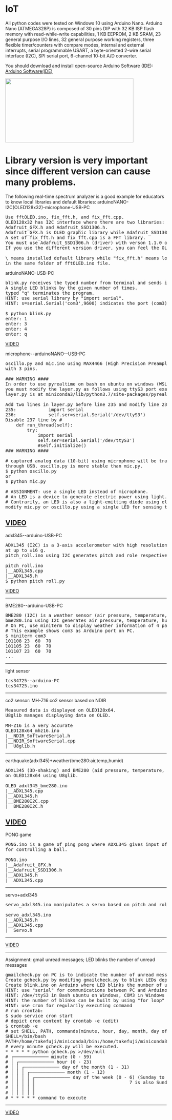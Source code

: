 # IoT

All python codes were tested on Windows 10 using Arduino Nano.
Arduino Nano (ATMEGA328P) is composed of 30 pins DIP with 32 KB ISP flash memory with read-while-write capabilities, 1 KB EEPROM, 2 KB SRAM, 23 general purpose I/O lines, 32 general purpose working registers, three flexible timer/counters with compare modes, internal and external interrupts, serial programmable USART, a byte-oriented 2-wire serial interface (I2C), SPI serial port, 6-channel 10-bit A/D converter.

You should download and install open-source Arduino Software (IDE):
<a href="https://www.arduino.cc/en/main/software"> Arduino Software(IDE)</a>

<img src="https://github.com/ytakefuji/IoT/blob/master/nanopins.jpg" height=200 width=400>

# Library version is very important since different version can cause many problems.
The following real-time spectrum analyzer is a good example for educators to know 
local libraries and default libraries:
arduinoNANO-I2C(OLED128x32)-microphone-USB-PC
<pre>
Use fftOLED.ino, fix_fft.h, and fix_fft.cpp.
OLED128x32 has I2C interface where there are two libraries: 
Adafruit_GFX.h and Adafruit_SSD1306.h.
Adafruit_GFX.h is OLED graphic library while Adafruit_SSD1306.h is a driver software.
A set of fix_fft.h and fix_fft.cpp is a FFT library.
You must use Adafruit_SSD1306.h (driver) with verson 1.1.0 or 1.1.2.
If you use the different version driver, you can feel the OLED display is so slow.

\<fix_fft.h\> means installed default library while "fix_fft.h" means local library 
in the same folder of fftOLED.ino file.
</pre>


arduinoNANO-USB-PC
<pre>
blink.py receives the typed number from terminal and sends it to arduino Nano through USB. 
A single LED blinks by the given number of times. 
typed "q" terminates the program.
HINT: use serial library by "import serial". 
HINT: s=serial.Serial('com3',9600) indicates the port (com3) and baudrate (9600) respectively.

$ python blink.py
enter: 1
enter: 3
enter: 4
enter: q
</pre>
<a href='https://youtu.be/pyEo5iOtCAY'> VIDEO</a>


microphone--arduinoNANO--USB-PC
<pre>
oscillo.py and mic.ino using MAX4466 (High Precision Preamplifier Electret Microphone Amplifier)
with 3 pins.

### WARNING ####
In order to use pyrealtime on bash on ubuntu on windows (WSL),
you must modify the layer.py as follows using ttyS3 port example:
layer.py is at miniconda3/lib/python3.7/site-packages/pyrealtime/layer.py

Add two lines in layer.py before line 235 and modify line 237:
235:            import serial
236:            self.ser=serial.Serial('/dev/ttyS3')
Disable 237 line by #
    def run_thread(self):
        try:
            import serial
            self.ser=serial.Serial('/dev/ttyS3')
            #self.initialize()
### WARNING ####

# captured analog data (10-bit) using microphone will be transmitted from Arduino Nano to PC
through USB. oscillo.py is more stable than mic.py.
$ python oscillo.py 
or
$ python mic.py

# ASSIGNMENT: use a single LED instead of microphone.
# An LED is a device to generate electric power using light.
# Contrarily, an LED is also a light-emitting diode using electric power.
modify mic.py or oscillo.py using a single LED for sensing the intensity of light.
</pre>
<a href='https://youtu.be/Lj34cn2UcCo'> VIDEO</a>
--------------------------
adxl345--arduino-USB-PC
<pre>
ADXL345 (I2C) is a 3-axis accelerometer with high resolution (13-bit) measurement 
at up to ±16 g. 
pitch_roll.ino using I2C generates pitch and role respectively.

pitch_roll.ino
|__ADXL345.cpp
|__ADXL345.h
$ python pitch_roll.py
</pre>
<a href='https://youtu.be/7ekkDMEk4o0'> VIDEO</a>

--------------------------
BME280--arduino-USB-PC
<pre>
BME280 (I2C) is a weather sensor (air pressure, temperature, humidity). 
bme280.ino using I2C generates air pressure, temperature, humidity, and HI(heat index) respectively.
# On PC, use miniterm to display weather information of 4 parameters.
# This example shows com3 as Arduino port on PC.
$ miniterm com3
101108 23  60  70
101105 23  60  70
101107 23  60  70
...
</pre>
--------------------------
light sensor 
<pre>
tcs34725--arduino-PC
tcs34725.ino
</pre>
--------------------------
co2 sensor: MH-Z16 co2 sensor based on NDIR
<pre>
Measured data is displayed on OLED128x64.  
U8glib manages displaying data on OLED.

MH-Z16 is a very accurate 
OLED128x64_mhz16.ino
|__NDIR_SoftwareSerial.h
|__NDIR_SoftwareSerial.cpp
|__U8glib.h
</pre>
--------------------------
earthquake(adxl345)+weather(bme280:air,temp,humid)
<pre>
ADXL345 (3D-shaking) and BME280 (aid pressure, temperature, humidity) data are displayed
on OLED128x64 using U8glib.

OLED_adxl345_bme280.ino
|__ADXL345.cpp
|__ADXL345.h
|__BME280I2C.cpp
|__BME280I2C.h
</pre>
<a href='https://youtu.be/0GyXGndFAKk'> VIDEO</a>
--------------------------
PONG game
<pre>
PONG.ino is a game of ping pong where ADXL345 gives input of pitch and role 
for controlling a ball.

PONG.ino
|__Adafruit_GFX.h
|__Adafruit_SSD1306.h
|__ADXL345.h
|__ADXL345.cpp
</pre>
---------------------------
servo+adxl345
<pre>
servo_adxl345.ino manipulates a servo based on pitch and role by ADXL345.

servo_adxl345.ino
|__ADXL345.h
|__ADXL345.cpp
|__Servo.h
</pre>
---------------------------
<a href='https://youtu.be/BsDuZaXPQck'> VIDEO</a>

---------------------------
Assignment: gmail unread messages; LED blinks the number of unread messages
<pre>
gmailcheck.py on PC is to indicate the number of unread messages in gmail.
Create gcheck.py by modifing gmailcheck.py to blink LEDs depending on given number.
Create blink.ino on Arduino where LED blinks the number of unread messages.
HINT: use "serial" for communications between PC and Arduino.
HINT: /dev/ttyS3 in Bash ubuntu on Windows, COM3 in Windows
HINT: the number of blinks can be built by using "for loop" in Arduino.
HINT: use cron for regularily executing command
# run crontab:
$ sudo service cron start
# depict cron content by crontab -e (edit)
$ crontab -e
# set SHELL, PATH, commands(minute, hour, day, month, day of the week, command)
SHELL=/bin/bash
PATH=/home/takefuji/miniconda3/bin:/home/takefuji/miniconda3/condabin:/usr/local/sbin:/usr/local/bin:/usr/sbin:/usr/bin:/sbin:/bin
# every minute gcheck.py will be executed.
* * * * * python gcheck.py >/dev/null
# ┌───────────── minute (0 - 59)
# │ ┌───────────── hour (0 - 23)
# │ │ ┌───────────── day of the month (1 - 31)
# │ │ │ ┌───────────── month (1 - 12)
# │ │ │ │ ┌───────────── day of the week (0 - 6) (Sunday to Saturday;
# │ │ │ │ │                                   7 is also Sunday on some systems)
# │ │ │ │ │
# │ │ │ │ │
# * * * * * command to execute
</pre>
---------------------------
<a href='https://youtu.be/ExHR-klQG3w'> VIDEO</a>


